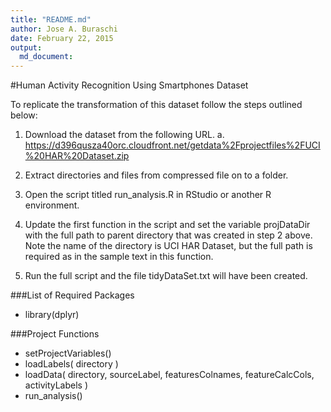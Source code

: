 ```yaml
---
title: "README.md"
author: Jose A. Buraschi
date: February 22, 2015
output: 
  md_document:
---
```


#Human Activity Recognition Using Smartphones Dataset

To replicate the transformation of this dataset follow the steps outlined below:

1. Download the dataset from the following URL.
  a. https://d396qusza40orc.cloudfront.net/getdata%2Fprojectfiles%2FUCI%20HAR%20Dataset.zip

2. Extract directories and files from compressed file on to a folder.

3. Open the script titled run_analysis.R in RStudio or another R environment.

4. Update the first function in the script and set the variable projDataDir with the full path to parent directory that was created in step 2 above. Note the name of the directory is UCI HAR Dataset, but the full path is required as in the sample text in this function.

5. Run the full script and the file tidyDataSet.txt will have been created.


###List of Required Packages

* library(dplyr)

###Project Functions
* setProjectVariables()
* loadLabels( directory )
* loadData( directory, sourceLabel, featuresColnames, featureCalcCols, activityLabels )
* run_analysis()
